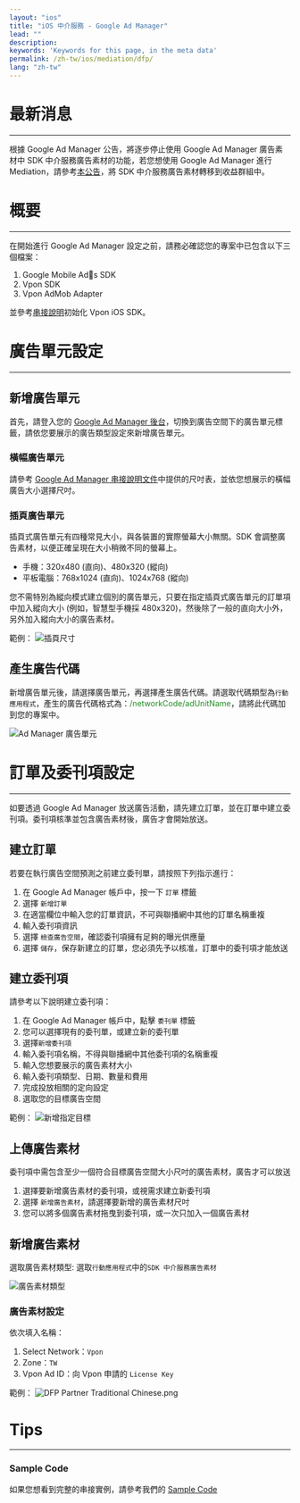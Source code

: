 ```yaml
---
layout: "ios"
title: "iOS 中介服務 - Google Ad Manager"
lead: ""
description:
keywords: 'Keywords for this page, in the meta data'
permalink: /zh-tw/ios/mediation/dfp/
lang: "zh-tw"
---
```

# 最新消息
---
根據 Google Ad Manager 公告，將逐步停止使用 Google Ad Manager 廣告素材中 SDK 中介服務廣告素材的功能，若您想使用 Google Ad Manager 進行 Mediation，請參考[本公告](https://support.google.com/admanager/answer/9020684)，將 SDK 中介服務廣告素材轉移到收益群組中。


# 概要
---
在開始進行 Google Ad Manager 設定之前，請務必確認您的專案中已包含以下三個檔案：

1. Google Mobile Ads SDK
2. Vpon SDK
3. Vpon AdMob Adapter

並參考[串接說明]初始化 Vpon iOS SDK。

# 廣告單元設定
---

## 新增廣告單元

首先，請登入您的 [Google Ad Manager 後台]，切換到廣告空間下的廣告單元標籤，請依您要展示的廣告類型設定來新增廣告單元。

### 橫幅廣告單元
請參考 [Google Ad Manager 串接說明文件]中提供的尺吋表，並依您想展示的橫幅廣告大小選擇尺吋。

### 插頁廣告單元
插頁式廣告單元有四種常見大小，與各裝置的實際螢幕大小無關。SDK 會調整廣告素材，以便正確呈現在大小稍微不同的螢幕上。

* 手機：320x480 (直向)、480x320 (縱向)
* 平板電腦：768x1024 (直向)、1024x768 (縱向)

您不需特別為縱向模式建立個別的廣告單元，只要在指定插頁式廣告單元的訂單項中加入縱向大小 (例如，智慧型手機採 480x320)，然後除了一般的直向大小外，另外加入縱向大小的廣告素材。

範例：
![插頁尺寸]

## 產生廣告代碼

新增廣告單元後，請選擇廣告單元，再選擇產生廣告代碼。請選取代碼類型為`行動應用程式`，產生的廣告代碼格式為：<span style="color:#228B22">/networkCode/adUnitName</span>，請將此代碼加到您的專案中。

![Ad Manager 廣告單元]

# 訂單及委刊項設定
---
如要透過 Google Ad Manager 放送廣告活動，請先建立訂單，並在訂單中建立委刊項。委刊項核準並包含廣告素材後，廣告才會開始放送。

## 建立訂單
若要在執行廣告空間預測之前建立委刊單，請按照下列指示進行：

1. 在 Google Ad Manager 帳戶中，按一下 `訂單` 標籤
2. 選擇 `新增訂單`
3. 在適當欄位中輸入您的訂單資訊，不可與聯播網中其他的訂單名稱重複
4. 輸入委刊項資訊
5. 選擇 `檢查廣告空間`，確認委刊項擁有足夠的曝光供應量
6. 選擇 `儲存`，保存新建立的訂單，您必須先予以核准，訂單中的委刊項才能放送

## 建立委刊項
請參考以下說明建立委刊項：

1. 在 Google Ad Manager 帳戶中，點擊 `委刊單` 標籤
2. 您可以選擇現有的委刊單，或建立新的委刊單
3. 選擇`新增委刊項`
4. 輸入委刊項名稱，不得與聯播網中其他委刊項的名稱重複
5. 輸入您想要展示的廣告素材大小
6. 輸入委刊項類型、日期、數量和費用
7. 完成投放相關的定向設定
8. 選取您的目標廣告空間

範例：
![新增指定目標]

## 上傳廣告素材
委刊項中需包含至少一個符合目標廣告空間大小尺吋的廣告素材，廣告才可以放送

1. 選擇要新增廣告素材的委刊項，或視需求建立新委刊項
2. 選擇 `新增廣告素材`，請選擇要新增的廣告素材尺吋
3. 您可以將多個廣告素材拖曳到委刊項，或一次只加入一個廣告素材

## 新增廣告素材
選取廣告素材類型: 選取`行動應用程式`中的`SDK 中介服務廣告素材`

![廣告素材類型]

### 廣告素材設定
依次填入名稱：

1. Select Network：`Vpon`
2. Zone：`TW`
3. Vpon Ad ID：向 Vpon 申請的 `License Key`<br>

範例：
![DFP Partner Traditional Chinese.png]


# Tips
---

### Sample Code
如果您想看到完整的串接實例，請參考我們的 [Sample Code]


[串接說明]: ../../integration-guide/#initial-sdk
[Sample Code]: {{site.baseurl}}/zh-tw/ios/download/#dfp
[Google Ad Manager 後台]: https://admanager.google.com/
[Google Ad Manager 串接說明文件]: https://developers.google.com/ad-manager/mobile-ads-sdk/ios/banner#banner_sizes
[Ad Manager 廣告單元]: {{site.imgurl}}/AppAdManager_01.png
[新增指定目標]: {{site.imgurl}}/新增指定目標.png
[廣告素材類型]: {{site.imgurl}}/廣告素材類型.png
[Warning]: {{site.imgurl}}/Warning.png
[DFP Partner Traditional Chinese.png]: {{site.imgurl}}/DFP_Partner_Traditional_Chinese.png
[插頁尺寸]: {{site.imgurl}}/插頁尺寸.png
